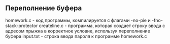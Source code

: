 ## Переполнение буфера

homework.c - код программы, компилируется с флагами -no-pie и -fno-stack-protector
createline.c - программа, которая создает строку ввода с адресом прыжка в корректное условие, используя переполнение буфера
input.txt - строка ввода пароля к программе homework.c
